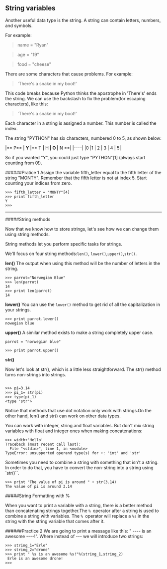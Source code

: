 
## String variables


Another useful data type is the string. A string can contain letters, numbers, and symbols.

For example:

>name = "Ryan"

>age = "19"

>food = "cheese"


There are some characters that cause problems. For example:

> 'There's a snake in my boot!'

This code breaks because Python thinks the apostrophe in 'There's' ends the string. We can use the backslash to fix the problem(for escaping characters), like this:

>'There\'s a snake in my boot!'


Each character in a string is assigned a number. This number is called the index.


The string "PYTHON" has six characters,
numbered 0 to 5, as shown below:


|** P** | **Y** |** T **|** H **| **O** |** N **|
|----|
|0   |1  | 2 |  3 |  4 |  5|

So if you wanted "Y", you could just type
"PYTHON"[1] (always start counting from 0!).

######Pratice 1
Assign the variable fifth_letter equal to the fifth letter of the string "MONTY".
Remember that the fifth letter is not at index 5. Start counting your indices from zero.

```
>>> fifth_letter = "MONTY"[4]
>>> print fifth_letter
Y
>>>
```
---

#####String methods

Now that we know how to store strings, let's see how we can change them using string methods.

String methods let you perform specific tasks for strings.

We'll focus on four string methods:`len()`,
`lower()`,`upper()`,`str()`.

**len()**
 The output when using this method will be the number of letters in the string.

```
>>> parrot="Norwegian Blue"
>>> len(parrot)
14
>>> print len(parrot)
14
```

**lower()**
You can use the `lower()` method to get rid of all the capitalization in your strings.

```
>>> print parrot.lower()
nowegian blue
```

**upper()**
A similar method exists to make a string completely upper case.
```
parrot = "norwegian blue"

>>> print parrot.upper()
```
**str()**

Now let's look at str(), which is a little less straightforward. The str() method turns non-strings into strings.

```

>>> pi=3.14
>>> pi_1= str(pi)
>>> type(pi_1)
<type 'str'>
```

Notice that methods that use dot notation only work with strings.On the other hand, len() and str() can work on other data types.

You can work with integer, string and float variables. But don't mix string variables with float and integer ones when making concatenations:
```
>>> width+'Hello'
Traceback (most recent call last):
  File "<stdin>", line 1, in <module>
TypeError: unsupported operand type(s) for +: 'int' and 'str'
```
Sometimes you need to combine a string with something that isn't a string. In order to do that, you have to convert the non-string into a string using `str()``.
```
>>> print "The value of pi is around " + str(3.14)
The value of pi is around 3.14
```

#####String Formatting with %

When you want to print a variable with a string, there is a better method than concatenating strings together.The `% `operator after a string is used to combine a string with variables. The `% `operator will replace a `%s` in the string with the string variable that comes after it.

######Practice 2
We are going to print a message like this:
" ---- is an awesome ----!". Where instead of --- we will introduce two strings:

```
>>> string_1="Erle"
>>> string_2="drone"
>>> print " %s is an awesome %s!"%(string_1,string_2)
 Erle is an awesome drone!
>>>
```
